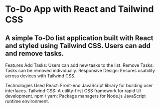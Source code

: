 # To-Do App with React and Tailwind CSS
## A simple To-Do list application built with React and styled using Tailwind CSS. Users can add and remove tasks.

Features
Add Tasks: Users can add new tasks to the list.
Remove Tasks: Tasks can be removed individually.
Responsive Design: Ensures usability across devices with Tailwind CSS.

Technologies Used
React: Front-end JavaScript library for building user interfaces.
Tailwind CSS: A utility-first CSS framework for rapid UI development.
npm / yarn: Package managers for Node.js JavaScript runtime environment.
